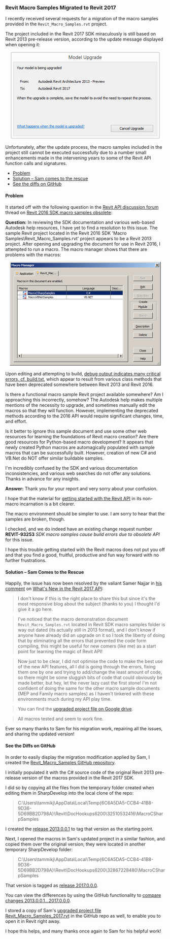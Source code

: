 <head>
<title>The Building Coder</title>
<meta http-equiv="Content-Type" content="text/html; charset=utf-8"/>
<link rel="stylesheet" type="text/css" href="3dwc.css"/>
<script src="https://cdn.rawgit.com/google/code-prettify/master/loader/run_prettify.js?autoload=true" defer="defer"></script>
</head>

<!---

12104801 [Revit 2016 SDK Macro Samples Obsolete]
http://forums.autodesk.com/t5/revit-api/revit-2016-sdk-macro-samples-obsolete/m-p/6518413

https://github.com/jeremytammik/Revit_Macro_Samples
http://thebuildingcoder.typepad.com/blog/2016/04/whats-new-in-the-revit-2017-api.html#comment-2862033662

2013:
    C:\Users\tammikj\AppData\Local\Temp\{6C6A5DA5-CCB4-41B8-9D36-5D69BB2D798A}\Revit\DocHookups6200\32510532416\MacroCSharpSamples\Source
  /v/C/Users/tammikj/AppData/Local/Temp/{6C6A5DA5-CCB4-41B8-9D36-5D69BB2D798A}/Revit/DocHookups6200/32510532416

2017:
    C:\Users\tammikj\AppData\Local\Temp\{6C6A5DA5-CCB4-41B8-9D36-5D69BB2D798A}\Revit\DocHookups6200\32867228480\MacroCSharpSamples\Source\MacroCSharpSamples\CapitalizeText\CapitalizeText.cs
  /v/C/Users/tammikj/AppData/Local/Temp/{6C6A5DA5-CCB4-41B8-9D36-5D69BB2D798A}/Revit/DocHookups6200/32867228480

https://github.com/jeremytammik/Revit_Macro_Samples/compare/2013.0.0.1...2017.0.0.0

Revit Macro Samples Migrated to Revit 2017 #revitapi #3dwebcoder @AutodeskRevit @AutodeskForge #aec #bim

I recently received requests for a migration of the macro samples provided in the <code>Revit_Macro_Samples.rvt</code> project. The version included in the Revit 2017 SDK miraculously is still based on Revit 2013 pre-release version, according to the update message displayed when opening it, and the macros cannot be executed successfully due to a number small Revit API enhancements made in the intervening years
&ndash; Problem
&ndash; Solution &ndash; Sam comes to the rescue
&ndash; See the diffs on GitHub...

-->

### Revit Macro Samples Migrated to Revit 2017

I recently received several requests for a migration of the macro samples provided in the `Revit_Macro_Samples.rvt` project.

The project included in the Revit 2017 SDK miraculously is still based on Revit 2013 pre-release version, according to the update message displayed when opening it:

<center>
<img src="img/Revit_Macro_Samples_upgrade.png" alt="Revit_Macro_Samples.rvt upgrade message" width="476">
</center>

Unfortunately, after the update process, the macro samples included in the project still cannot be executed successfully due to a number small enhancements made in the intervening years to some of the Revit API function calls and signatures.

- [Problem](#2)
- [Solution &ndash; Sam comes to the rescue](#3)
- [See the diffs on GitHub](#4)


#### <a name="2"></a>Problem

It started off with the following question in
the [Revit API discussion forum](http://forums.autodesk.com/t5/revit-api/bd-p/160) thread
on [Revit 2016 SDK macro samples obsolete](http://forums.autodesk.com/t5/revit-api/revit-2016-sdk-macro-samples-obsolete/m-p/6518413):

**Question:** In reviewing the SDK documentation and various web-based Autodesk help resources, I have yet to find a resolution to this issue. The sample Revit project located in the Revit 2016 SDK 'Macro Samples\Revit_Macro_Samples.rvt' project appears to be a Revit 2013 project. After opening and upgrading the document for use in Revit 2016, I attempted to run a macro. The macro manager shows that there are problems with the macros:

<center>
<img src="img/macro-manager.png" alt="Macro manager problems" width="476">
</center>

Upon editing and attempting to build, [debug output indicates many critical errors, cf. build.txt](zip/macro_build.txt), which appear to result from various class methods that have been deprecated somewhere between Revit 2013 and Revit 2016.
 
Is there a functional macro sample Revit project available somewhere? Am I approaching this incorrectly, somehow? The Autodesk help makes multiple mentions of the necessity to upgrade, and sometimes manually edit the macros so that they will function. However, implementing the deprecated methods according to the 2016 API would require significant changes, time, and effort.
 
Is it better to ignore this sample document and use some other web resources for learning the foundations of Revit macro creation? Are there good resources for Python-based macro development? It appears that newly created Python macros are automagically populated with sample macros that can be successfully built. However, creation of new C# and VB.Net do NOT offer similar buildable samples.
 
I'm incredibly confused by the SDK and various documentation inconsistencies, and various web searches do not offer any solutions. Thanks in advance for any insights.

**Answer:** Thank you for your report and very sorry about your confusion.
 
I hope that the material for [getting started with the Revit API](http://thebuildingcoder.typepad.com/blog/about-the-author.html#2) in its non-macro incarnation is a bit clearer.
 
The macro environment should be simpler to use. I am sorry to hear that the samples are broken, though.
 
I checked, and we do indeed have an existing change request number **REVIT-93253** *SDK macro samples cause build errors due to obsolete API* for this issue.
 
I hope this trouble getting started with the Revit macros does not put you off and that you find a good, fruitful, productive and fun way forward with no further frustrations.

#### <a name="3"></a>Solution &ndash; Sam Comes to the Rescue

Happily, the issue has now been resolved by the valiant Samer Najjar
in [his comment](http://thebuildingcoder.typepad.com/blog/2016/04/whats-new-in-the-revit-2017-api.html#comment-2862033662)
on [What's New in the Revit 2017 API](http://thebuildingcoder.typepad.com/blog/2016/04/whats-new-in-the-revit-2017-api.html):

> I don't know if this is the right place to share this but since it's the most responsive blog about the subject (thanks to you) I thought I'd give it a go here.

> I've noticed that the macro demonstration document `Revit_Macro_Samples.rvt` located in Revit SDK macro samples folder is way out dated (its actually still in 2013 format), and I don't know if anyone have already did an upgrade on it so I took the liberty of doing that by eliminating all the errors that prevented the code form compiling, this might be useful for new comers (like me) as a start point for learning the magic of Revit API!

> Now just to be clear, I did not optimise the code to make the best use of the new API features, all I did is going through the errors, fixing them one by one and trying to add/change the least amount of code, so there might be some sluggish bits of code that could obviously be made better, but hey, let the never lazy cast the first stone!
I'm not confident of doing the same for the other macro sample documents (MEP and Family macro samples) as I haven't tinkered with these environments much during my API play time.

> You can find the [upgraded project file on Google drive](https://drive.google.com/file/d/0B5aGWWYfFSEzMWpUUXgtUnFHXzg).

> All macros tested and seem to work fine.

Ever so many thanks to Sam for his migration work, repairing all the issues, and sharing the updated version!


#### <a name="4"></a>See the Diffs on GitHub

In order to easily display the migration modification applied by Sam, I created
the [Revit_Macro_Samples GitHub repository](https://github.com/jeremytammik/Revit_Macro_Samples).

I initially populated it with the C# source code of the original Revit 2013 pre-release version of the macros provided in the Revit 2017 SDK.

I did so by copying all the files from the temporary folder created when editing them in SharpDevelop into the local clone of the repo:

> C:\Users\tammikj\AppData\Local\Temp\{6C6A5DA5-CCB4-41B8-9D36-5D69BB2D798A}\Revit\DocHookups6200\32510532416\MacroCSharpSamples

I created the [release 2013.0.0.1](https://github.com/jeremytammik/Revit_Macro_Samples/releases/tag/2013.0.0.1) to tag that version as the starting point.

Next, I opened the macros in Sam's updated project in a similar fashion, and copied them over the original version; they were located in another temporary SharpDevelop folder:

> C:\Users\tammikj\AppData\Local\Temp\{6C6A5DA5-CCB4-41B8-9D36-5D69BB2D798A}\Revit\DocHookups6200\32867228480\MacroCSharpSamples

That version is tagged as [release 2017.0.0.0](https://github.com/jeremytammik/Revit_Macro_Samples/releases/tag/2017.0.0.0).

You can view the differences by using the GitHub functionality 
to [compare changes 2013.0.0.1...2017.0.0.0](https://github.com/jeremytammik/Revit_Macro_Samples/compare/2013.0.0.1...2017.0.0.0).

I stored a copy of
Sam's [upgraded project file Revit_Macro_Samples_2017.rvt](https://github.com/jeremytammik/Revit_Macro_Samples/blob/master/rvt/Revit_Macro_Samples_2017.rvt) in the GitHub repo as well, to enable you to open it in Revit right away.

I hope this helps, and many thanks once again to Sam for his helpful work!
